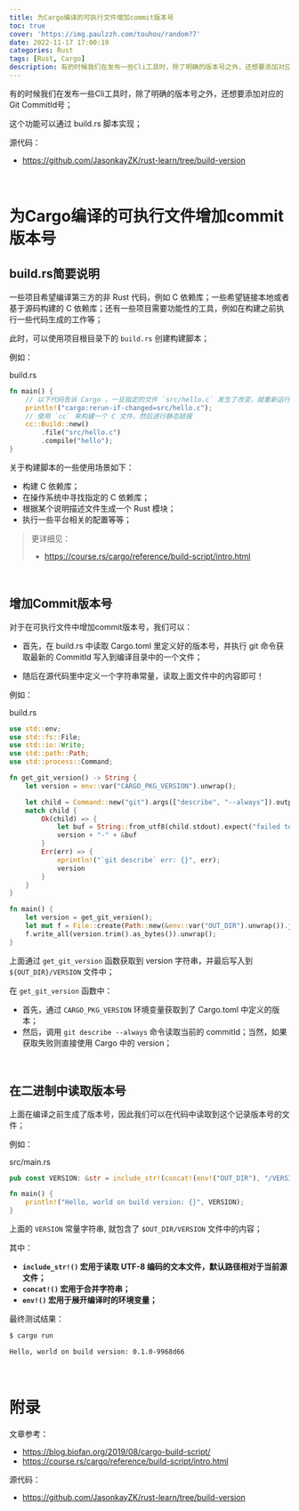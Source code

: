 ```yaml
---
title: 为Cargo编译的可执行文件增加commit版本号
toc: true
cover: 'https://img.paulzzh.com/touhou/random?7'
date: 2022-11-17 17:00:19
categories: Rust
tags: [Rust, Cargo]
description: 有的时候我们在发布一些Cli工具时，除了明确的版本号之外，还想要添加对应的Git CommitId号；这个功能可以通过 build.rs 脚本实现；
---
```


有的时候我们在发布一些Cli工具时，除了明确的版本号之外，还想要添加对应的Git CommitId号；

这个功能可以通过 build.rs 脚本实现；

源代码：

-   https://github.com/JasonkayZK/rust-learn/tree/build-version

<br/>

<!--more-->

# **为Cargo编译的可执行文件增加commit版本号**

## **build.rs简要说明**

一些项目希望编译第三方的非 Rust 代码，例如 C 依赖库；一些希望链接本地或者基于源码构建的 C 依赖库；还有一些项目需要功能性的工具，例如在构建之前执行一些代码生成的工作等；

此时，可以使用项目根目录下的 `build.rs` 创建构建脚本；

例如：

build.rs

```rust
fn main() {
    // 以下代码告诉 Cargo ，一旦指定的文件 `src/hello.c` 发生了改变，就重新运行当前的构建脚本
    println!("cargo:rerun-if-changed=src/hello.c");
    // 使用 `cc` 来构建一个 C 文件，然后进行静态链接
    cc::Build::new()
        .file("src/hello.c")
        .compile("hello");
}
```

关于构建脚本的一些使用场景如下：

-   构建 C 依赖库；
-   在操作系统中寻找指定的 C 依赖库；
-   根据某个说明描述文件生成一个 Rust 模块；
-   执行一些平台相关的配置等等；

>   更详细见：
>
>   -   https://course.rs/cargo/reference/build-script/intro.html

<br/>

## **增加Commit版本号**

对于在可执行文件中增加commit版本号，我们可以：

-   首先，在 build.rs 中读取 Cargo.toml 里定义好的版本号，并执行 git 命令获取最新的 CommitId 写入到编译目录中的一个文件；

-   随后在源代码里中定义一个字符串常量，读取上面文件中的内容即可！

例如：

build.rs

```rust
use std::env;
use std::fs::File;
use std::io::Write;
use std::path::Path;
use std::process::Command;

fn get_git_version() -> String {
    let version = env::var("CARGO_PKG_VERSION").unwrap();

    let child = Command::new("git").args(["describe", "--always"]).output();
    match child {
        Ok(child) => {
            let buf = String::from_utf8(child.stdout).expect("failed to read stdout");
            version + "-" + &buf
        }
        Err(err) => {
            eprintln!("`git describe` err: {}", err);
            version
        }
    }
}

fn main() {
    let version = get_git_version();
    let mut f = File::create(Path::new(&env::var("OUT_DIR").unwrap()).join("VERSION")).unwrap();
    f.write_all(version.trim().as_bytes()).unwrap();
}
```

上面通过 `get_git_version` 函数获取到 version 字符串，并最后写入到 `${OUT_DIR}/VERSION` 文件中；

在  `get_git_version` 函数中：

-   首先，通过 `CARGO_PKG_VERSION` 环境变量获取到了 Cargo.toml 中定义的版本；
-   然后，调用 `git describe --always` 命令读取当前的 commitId；当然，如果获取失败则直接使用 Cargo 中的 version；

<br/>

## **在二进制中读取版本号**

上面在编译之前生成了版本号，因此我们可以在代码中读取到这个记录版本号的文件；

例如：

src/main.rs

```rust
pub const VERSION: &str = include_str!(concat!(env!("OUT_DIR"), "/VERSION"));

fn main() {
    println!("Hello, world on build version: {}", VERSION);
}
```

上面的 `VERSION` 常量字符串, 就包含了 `$OUT_DIR/VERSION` 文件中的内容；

其中：

-   **`include_str!()` 宏用于读取 UTF-8 编码的文本文件，默认路径相对于当前源文件；**
-   **`concat!()` 宏用于合并字符串；**
-   **`env!()` 宏用于展开编译时的环境变量；**

最终测试结果：

```bash
$ cargo run    

Hello, world on build version: 0.1.0-9968d66
```

<br/>

# **附录**

文章参考：

-   https://blog.biofan.org/2019/08/cargo-build-script/
-   https://course.rs/cargo/reference/build-script/intro.html

源代码：

-   https://github.com/JasonkayZK/rust-learn/tree/build-version


<br/>

